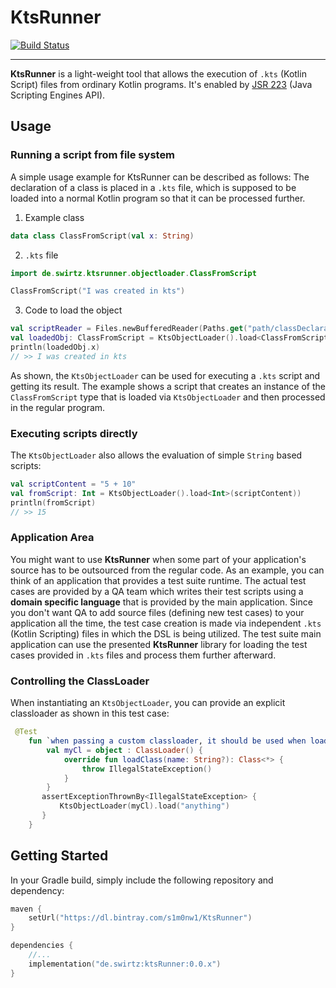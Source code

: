 # KtsRunner
[![Build Status](https://travis-ci.org/s1monw1/KtsRunner.svg?branch=master)](https://travis-ci.org/s1monw1/KtsRunner)
___
**KtsRunner** is a light-weight tool that allows the execution of `.kts` (Kotlin Script) files from ordinary Kotlin programs.
It's enabled by [JSR 223](https://www.jcp.org/en/jsr/detail?id=223) (Java Scripting Engines API).

## Usage

### Running a script from file system

A simple usage example for KtsRunner can be described as follows:
The declaration of a class is placed in a `.kts` file, which is supposed to be loaded into a normal Kotlin program so that it
can be processed further.

1. Example class
```kotlin
data class ClassFromScript(val x: String)
```

2. `.kts` file
```kotlin
import de.swirtz.ktsrunner.objectloader.ClassFromScript

ClassFromScript("I was created in kts")
```

3. Code to load the object

```kotlin
val scriptReader = Files.newBufferedReader(Paths.get("path/classDeclaration.kts"))
val loadedObj: ClassFromScript = KtsObjectLoader().load<ClassFromScript>(scriptReader)
println(loadedObj.x)
// >> I was created in kts
```

As shown, the `KtsObjectLoader` can be used for executing a `.kts` script and getting its result. The example shows a script that creates an instance of the `ClassFromScript` type that is loaded via ``KtsObjectLoader`` and then processed in the regular program.

### Executing scripts directly

The `KtsObjectLoader` also allows the evaluation of simple `String` based scripts:

```kotlin
val scriptContent = "5 + 10"
val fromScript: Int = KtsObjectLoader().load<Int>(scriptContent))
println(fromScript)
// >> 15
```


### Application Area

You might want to use **KtsRunner** when some part of your application's source has to be outsourced from the regular code. As an example, you can think of an application that provides a test suite runtime. The actual test cases are provided by a QA team which writes their test scripts using a **domain specific language** that is provided by the main application. Since you don't want QA to add source files (defining new test cases) to your application all the time, the test case creation is made via independent `.kts` (Kotlin Scripting) files in which the DSL is being utilized. The test suite main application can use the presented **KtsRunner** library for loading the test cases provided in `.kts` files and process them further afterward.

### Controlling the ClassLoader

When instantiating an `KtsObjectLoader`, you can provide an explicit classloader as shown in this test case:

```kotlin
 @Test
    fun `when passing a custom classloader, it should be used when loading the script`() {
        val myCl = object : ClassLoader() {
            override fun loadClass(name: String?): Class<*> {
                throw IllegalStateException()
            }
        }
       assertExceptionThrownBy<IllegalStateException> {
           KtsObjectLoader(myCl).load("anything")
       }
    }
```
## Getting Started

In your Gradle build, simply include the following repository and dependency:

```kotlin
maven { 
    setUrl("https://dl.bintray.com/s1m0nw1/KtsRunner")
}
```

```kotlin
dependencies {
    //...
    implementation("de.swirtz:ktsRunner:0.0.x")
}
```

